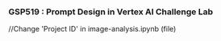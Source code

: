 ### GSP519 : Prompt Design in Vertex AI Challenge Lab

//Change 'Project ID' in image-analysis.ipynb (file)


